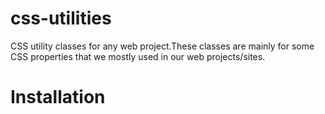 # css-utilities
CSS utility classes for any web project.These classes are mainly for some CSS properties that we mostly used in our web projects/sites.

# Installation
